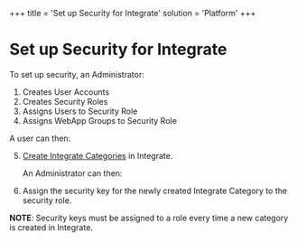 +++
title = 'Set up Security for Integrate'
solution = 'Platform'
+++

# Set up Security for Integrate

To set up security, an Administrator:

1.  Creates User Accounts
2.  Creates Security Roles
3.  Assigns Users to Security Role
4.  Assigns WebApp Groups to Security Role

A user can then:

5.  [Create Integrate Categories](Create_Categories.htm) in Integrate.
    
    An Administrator can then:

6.  Assign the security key for the newly created Integrate Category to
    the security role.

**NOTE**: Security keys must be assigned to a role every time a new
category is created in Integrate.
